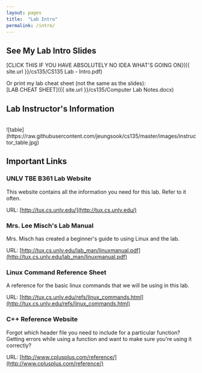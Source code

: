 ```yaml
---
layout: pages
title:  "Lab Intro"
permalink: /intro/
---
```


## See My Lab Intro Slides
[CLICK THIS IF YOU HAVE ABSOLUTELY NO IDEA WHAT'S GOING ON]({{ site.url }}/cs135/CS135 Lab - Intro.pdf)

Or print my lab cheat sheet (not the same as the slides): <br>
[LAB CHEAT SHEET]({{ site.url }}/cs135/Computer Lab Notes.docx)

## Lab Instructor's Information
<br>
![table](https://raw.githubusercontent.com/jeungsook/cs135/master/images/instructor_table.jpg)

## Important Links

### UNLV TBE B361 Lab Website
This website contains all the information you need for this lab. Refer to it often.

URL: [http://tux.cs.unlv.edu/](http://tux.cs.unlv.edu/)

### Mrs. Lee Misch's Lab Manual
Mrs. Misch has created a beginner's guide to using Linux and the lab.

URL: [http://tux.cs.unlv.edu/lab_man/linuxmanual.pdf](http://tux.cs.unlv.edu/lab_man/linuxmanual.pdf)

### Linux Command Reference Sheet
A reference for the basic linux commands that we will be using in this lab.

URL: [http://tux.cs.unlv.edu/refs/linux_commands.html](http://tux.cs.unlv.edu/refs/linux_commands.html)

### C++ Reference Website
Forgot which header file you need to include for a particular function? Getting errors while using a function and want to make sure you're using it correctly?

URL: [http://www.cplusplus.com/reference/](http://www.cplusplus.com/reference/)
